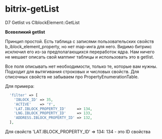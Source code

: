 # bitrix-getList
D7 Getlist vs CIblockElement::GetList

**Всевеликий getlist**

Принцип простой. Есть таблица с записями пользовательских свойств b_iblock_element_property, но нет map-инга для него. Видимо битрикс исключил его
из-за предполагающихся переработок ядра. Нам ничего не мешает описать свой маппинг таблицы и использовать это в getlist.

Все поля описывать нет необходимости, только те, которые вам нужны. Подходит для вытягивания строковых и числовых свойств. Для списочных свойств не забываем про  PropertyEnumerationTable.

Для примера:

```php
  'filter' => [
    'IBLOCK_ID' => 35,
    'ACTIVE'    => 'Y',
    'LAT.IBLOCK_PROPERTY_ID'     => 134,
    'LNG.IBLOCK_PROPERTY_ID'     => 133,
    'ADDRESS.IBLOCK_PROPERTY_ID' => 132,
  ],
```

Для свойств 'LAT.IBLOCK_PROPERTY_ID' => 134: 134 - это ID свойства
